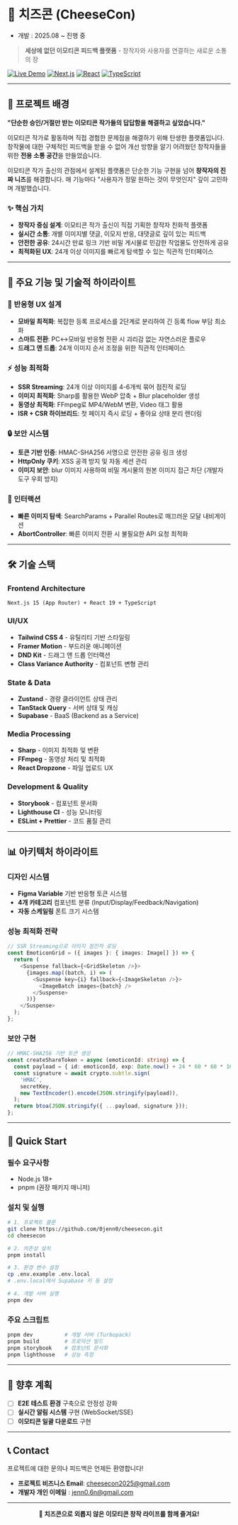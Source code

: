 # 🧀 치즈콘 (CheeseCon)

- 개발 : 2025.08 ~ 진행 중

> **세상에 없던 이모티콘 피드백 플랫폼** - 창작자와 사용자를 연결하는 새로운 소통의 장

[![Live Demo](https://img.shields.io/badge/🚀_Live_Demo-cheesecon.kr-blue?style=for-the-badge)](https://cheesecon.kr)
[![Next.js](https://img.shields.io/badge/Next.js-15.3.3-black?style=flat-square&logo=next.js)](https://nextjs.org/)
[![React](https://img.shields.io/badge/React-19-61DAFB?style=flat-square&logo=react)](https://reactjs.org/)
[![TypeScript](https://img.shields.io/badge/TypeScript-5-3178C6?style=flat-square&logo=typescript)](https://www.typescriptlang.org/)

---

## 🎯 프로젝트 배경

**"단순한 승인/거절만 받는 이모티콘 작가들의 답답함을 해결하고 싶었습니다."**

이모티콘 작가로 활동하며 직접 경험한 문제점을 해결하기 위해 탄생한 플랫폼입니다. 창작물에 대한 구체적인 피드백을 받을 수 없어 개선 방향을 알기 어려웠던 창작자들을 위한 **전용 소통 공간**을 만들었습니다.

이모티콘 작가 출신의 관점에서 설계된 플랫폼은 단순한 기능 구현을 넘어 **창작자의 진짜 니즈**를 해결합니다. 매 기능마다 "사용자가 정말 원하는 것이 무엇인지" 깊이 고민하며 개발했습니다.

### ✨ 핵심 가치

- **창작자 중심 설계**: 이모티콘 작가 출신이 직접 기획한 창작자 친화적 플랫폼
- **실시간 소통**: 개별 이미지별 댓글, 이모지 반응, 대댓글로 깊이 있는 피드백
- **안전한 공유**: 24시간 만료 링크 기반 비밀 게시물로 민감한 작업물도 안전하게 공유
- **최적화된 UX**: 24개 이상 이미지를 빠르게 탐색할 수 있는 직관적 인터페이스

---

## 🚀 주요 기능 및 기술적 하이라이트

### 📱 **반응형 UX 설계**

- **모바일 최적화**: 복잡한 등록 프로세스를 2단계로 분리하여 긴 등록 flow 부담 최소화
- **스마트 전환**: PC↔모바일 반응형 전환 시 괴리감 없는 자연스러운 플로우
- **드래그 앤 드롭**: 24개 이미지 순서 조정을 위한 직관적 인터페이스

### ⚡ **성능 최적화**

- **SSR Streaming**: 24개 이상 이미지를 4-6개씩 묶어 점진적 로딩
- **이미지 최적화**: Sharp를 활용한 WebP 압축 + Blur placeholder 생성
- **동영상 최적화**: FFmpeg로 MP4/WebM 변환, Video 태그 활용
- **ISR + CSR 하이브리드**: 첫 페이지 즉시 로딩 + 좋아요 상태 분리 렌더링

### 🔒 **보안 시스템**

- **토큰 기반 인증**: HMAC-SHA256 서명으로 안전한 공유 링크 생성
- **HttpOnly 쿠키**: XSS 공격 방지 및 자동 세션 관리
- **이미지 보안**: blur 이미지 사용하여 비밀 게시물의 원본 이미지 접근 차단 (개발자 도구 우회 방지)

### 🎨 **인터랙션**

- **빠른 이미지 탐색**: SearchParams + Parallel Routes로 매끄러운 모달 내비게이션
- **AbortController**: 빠른 이미지 전환 시 불필요한 API 요청 최적화

---

## 🛠️ 기술 스택

### **Frontend Architecture**

```
Next.js 15 (App Router) + React 19 + TypeScript
```

### **UI/UX**

- **Tailwind CSS 4** - 유틸리티 기반 스타일링
- **Framer Motion** - 부드러운 애니메이션
- **DND Kit** - 드래그 앤 드롭 인터랙션
- **Class Variance Authority** - 컴포넌트 변형 관리

### **State & Data**

- **Zustand** - 경량 클라이언트 상태 관리
- **TanStack Query** - 서버 상태 및 캐싱
- **Supabase** - BaaS (Backend as a Service)

### **Media Processing**

- **Sharp** - 이미지 최적화 및 변환
- **FFmpeg** - 동영상 처리 및 최적화
- **React Dropzone** - 파일 업로드 UX

### **Development & Quality**

- **Storybook** - 컴포넌트 문서화
- **Lighthouse CI** - 성능 모니터링
- **ESLint + Prettier** - 코드 품질 관리

---

## 📊 아키텍처 하이라이트

### **디자인 시스템**

- **Figma Variable** 기반 반응형 토큰 시스템
- **4개 카테고리** 컴포넌트 분류 (Input/Display/Feedback/Navigation)
- **자동 스케일링** 폰트 크기 시스템

### **성능 최적화 전략**

```typescript
// SSR Streaming으로 이미지 점진적 로딩
const EmoticonGrid = ({ images }: { images: Image[] }) => {
  return (
    <Suspense fallback={<GridSkeleton />}>
      {images.map((batch, i) => (
        <Suspense key={i} fallback={<ImageSkeleton />}>
          <ImageBatch images={batch} />
        </Suspense>
      ))}
    </Suspense>
  );
};
```

### **보안 구현**

```typescript
// HMAC-SHA256 기반 토큰 생성
const createShareToken = async (emoticonId: string) => {
  const payload = { id: emoticonId, exp: Date.now() + 24 * 60 * 60 * 1000 };
  const signature = await crypto.subtle.sign(
    'HMAC',
    secretKey,
    new TextEncoder().encode(JSON.stringify(payload)),
  );
  return btoa(JSON.stringify({ ...payload, signature }));
};
```

---

## 🚀 Quick Start

### **필수 요구사항**

- Node.js 18+
- pnpm (권장 패키지 매니저)

### **설치 및 실행**

```bash
# 1. 프로젝트 클론
git clone https://github.com/0jenn0/cheesecon.git
cd cheesecon

# 2. 의존성 설치
pnpm install

# 3. 환경 변수 설정
cp .env.example .env.local
# .env.local에서 Supabase 키 등 설정

# 4. 개발 서버 실행
pnpm dev
```

### **주요 스크립트**

```bash
pnpm dev          # 개발 서버 (Turbopack)
pnpm build        # 프로덕션 빌드
pnpm storybook    # 컴포넌트 문서화
pnpm lighthouse   # 성능 측정
```

---

## 🔮 향후 계획

- [ ] **E2E 테스트 환경** 구축으로 안정성 강화
- [ ] **실시간 알림 시스템** 구현 (WebSocket/SSE)
- [ ] **이모티콘 일괄 다운로드** 구현

---

## 📞 Contact

프로젝트에 대한 문의나 피드백은 언제든 환영합니다!

- **프로젝트 비즈니스 Email**: cheesecon2025@gmail.com
- **개발자 개인 이메일** : jenn0.6n@gmail.com

---

<div align="center">

**🧀 치즈콘으로 외롭지 않은 이모티콘 창작 라이프를 함께 즐겨요!**

</div>
